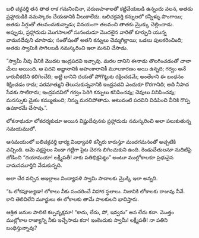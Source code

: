 ﻿బలి చక్రవర్తి తన తాత రాక గమనించినా, వరుణపాశాలతో కట్టివేయబడి ఉన్నందు వలన, అతడు ప్రహ్లాదుడికి నమస్కారం చేయడానికి వీలుకాలేదు. బలిచక్రవర్తి కన్నులలో కన్నీళ్ళు పొంగాయి; అతడు సిగ్గుతో తలవంచుకున్నాడు; వినయంగా తలవంచి తాతకు మ్రొక్కు చెల్లించాడు. అప్పుడు, ప్రహ్లాదుడు మొగసాలలో సునందుడూ మొదలైన వారితో కూర్చుని యున్న వామనదేవుని చూసాడు; సంతోషంతో అతని కన్నులు చెమ్మగిల్లాయి; ఒడలు పులకరించింది; అతడు స్వామికి సాగిలబడి నమస్కరించి ఇలా మనవి చేసాడు. 

“స్వామీ నీవు వీనికి మొదట ఇంద్రపదవి ఇచ్చావు. మరల దానిని ఈనాడు తొలగించడంతో చాలా మేలు అయింది. ఆ పదవి అజ్ఞానానికి అహంకారానికీ మూలకారణం అయి ఉన్నది; గర్వం అనే కారుచీకటిని కలిగించేది; అట్టి దానిని దయతో పోగొట్టుట రక్షించడమే; అంతేకాని ఈ బంధనం శిక్షించడం కాదు; పరమాత్ముని తెలుసుకున్నవానికి ఇంద్రపదవి ఎందుకూ కొరగానిది; అది నీపాద సేవకు సాటిరాదు; ఇంద్రపదవిలో గర్వం పెరిగి కన్నులు కనిపించవు; చెవులు వినిపించవు; మనస్సుకు మైకం కమ్ముతుంది; నిన్ను మరచిపోతాడు. అటువంటి పదవిని విడిపించి వీనికి గొప్ప ఉపకారమే చేసావు.”. 

లోకనాథుడూ లోకదర్శకుడూ అయిన విష్ణుదేవునకు ప్రహ్లాదుడు నమస్కరించి అలా పలుకుతున్న సమయములో. 

ఆసమయంలో బలిచక్రవర్తి భార్య వింధ్యావళి కన్నీరు కారుస్తూ మందగమనంతో అచ్చటికి వచ్చింది. ఆమె వక్షస్థలం నిండా గట్టిగా పైట చెరగు బిగించుకుని ఉంది. రెండుచేతులనూ నుదిటిపై జోడించి “దయామయా! లక్ష్మీపతీ! నాకు పతిభిక్షపెట్టు” అంటూ ముల్లోకాలకూ ప్రభువైన వామనమూర్తిని వేడుకున్నది. 

అలా చేర వచ్చిన ఆఇల్లాలు వింద్యావళి స్వామి పాదాలకు మ్రొక్కి ఇలా అన్నది. 

“ఓ లోకపూజ్యుడా! లోకాలు నీకు సంచరించే విహార స్థలాలు. నిజానికి లోకాలకు రాజువు నీవే. కాని తెలివిలేని మూర్ఖులు ఈ లోకాలకు తామే పాలకులని భావిస్తారు. 

ఆశ్రిత జనుల పాలిటి కల్పవృక్షమా! “కాదు, లేదు, పో, ఇవ్వను” అన లేదు కదా. మొత్తం ముల్లోకాల రాజ్యాన్ని నీకు ఇచ్చేసాడు కదా! ఇంకెందుకు స్వామీ! లక్ష్మీపతీ! నా పతిని బంధిస్తున్నావు? 

